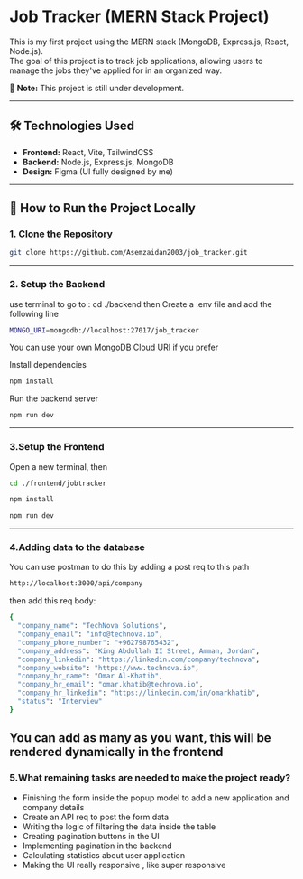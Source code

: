 # Job Tracker (MERN Stack Project)

This is my first project using the MERN stack (MongoDB, Express.js, React, Node.js).  
The goal of this project is to track job applications, allowing users to manage the jobs they've applied for in an organized way.

🚧 **Note:** This project is still under development.

---

## 🛠 Technologies Used

- **Frontend:** React, Vite, TailwindCSS
- **Backend:** Node.js, Express.js, MongoDB
- **Design:** Figma (UI fully designed by me)

---

## 🚀 How to Run the Project Locally

### 1. Clone the Repository

```bash
git clone https://github.com/Asemzaidan2003/job_tracker.git
```
---
### 2. Setup the Backend
use terminal to go to : cd ./backend
then Create a .env file and add the following line
```bash
MONGO_URI=mongodb://localhost:27017/job_tracker
```
You can use your own MongoDB Cloud URI if you prefer

Install dependencies
```bash
npm install
```
Run the backend server
```bash
npm run dev
```

---
### 3.Setup the Frontend
Open a new terminal, then
```bash
cd ./frontend/jobtracker
```
```bash
npm install
```
```bash
npm run dev
```
---
### 4.Adding data to the database
You can use postman to do this by adding a post req to this path

```bash
http://localhost:3000/api/company
```
then add this req body:
```bash
{
  "company_name": "TechNova Solutions",
  "company_email": "info@technova.io",
  "company_phone_number": "+962798765432",
  "company_address": "King Abdullah II Street, Amman, Jordan",
  "company_linkedin": "https://linkedin.com/company/technova",
  "company_website": "https://www.technova.io",
  "company_hr_name": "Omar Al-Khatib",
  "company_hr_email": "omar.khatib@technova.io",
  "company_hr_linkedin": "https://linkedin.com/in/omarkhatib",
  "status": "Interview"
}
```
You can add as many as you want, this will be rendered dynamically in the frontend
---
### 5.What remaining tasks are needed to make the project ready?
- Finishing the form inside the popup model to add a new application and company details  
- Create an API req to post the form data 
- Writing the logic of filtering the data inside the table
- Creating pagination buttons in the UI
- Implementing pagination in the backend
- Calculating statistics about user application  
- Making the UI really responsive , like super responsive 
